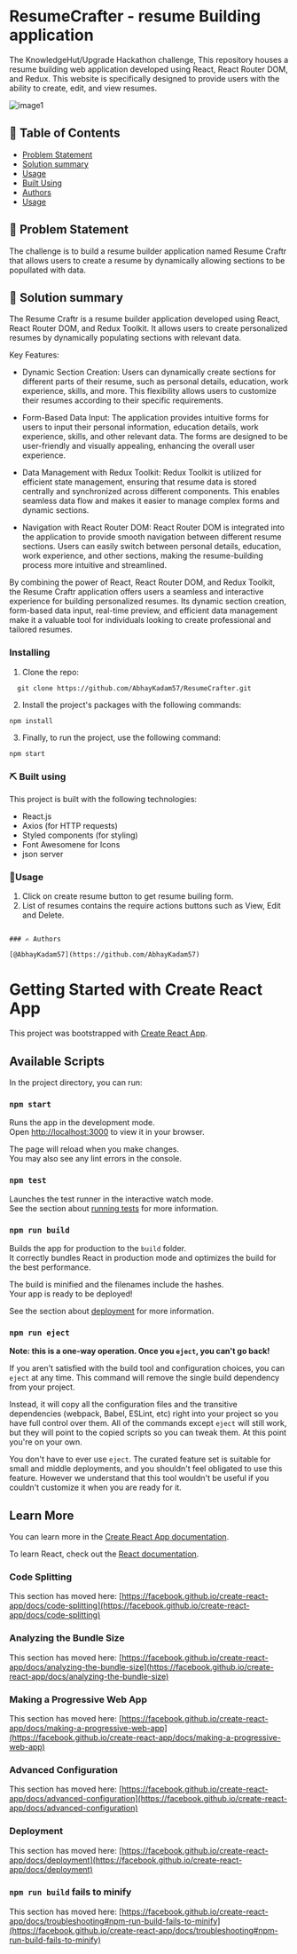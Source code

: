 # ResumeCrafter - resume Building application

The KnowledgeHut/Upgrade Hackathon challenge, This repository houses a resume building web application developed using React, React Router DOM, and Redux. This website is specifically designed to provide users with the ability to create, edit, and view resumes.


![image1](https://github.com/AbhayKadam57/ResumeCrafter/assets/93931081/76001bb7-5628-476a-8898-4c6f9361767e)

## 📝 Table of Contents

- [Problem Statement](#problem_statement)
- [Solution summary](#solution)
- [Usage](#usage)
- [Built Using](#built_using)
- [Authors](#authors)
- [Usage](#usage)

## 💬 Problem Statement <a name="problem_statement"></a>

The challenge is to build a resume builder application named Resume Craftr that allows users to create a resume by dynamically allowing sections to be popullated with data.

## 🧐 Solution summary <a name="solution"></a>

The Resume Craftr is a resume builder application developed using React, React Router DOM, and Redux Toolkit. It allows users to create personalized resumes by dynamically populating sections with relevant data.

Key Features:

- Dynamic Section Creation: Users can dynamically create sections for different parts of their resume, such as personal details, education, work experience, skills, and more. This flexibility allows users to customize their resumes according to their specific requirements.

- Form-Based Data Input: The application provides intuitive forms for users to input their personal information, education details, work experience, skills, and other relevant data. The forms are designed to be user-friendly and visually appealing, enhancing the overall user experience.

- Data Management with Redux Toolkit: Redux Toolkit is utilized for efficient state management, ensuring that resume data is stored centrally and synchronized across different components. This enables seamless data flow and makes it easier to manage complex forms and dynamic sections.

- Navigation with React Router DOM: React Router DOM is integrated into the application to provide smooth navigation between different resume sections. Users can easily switch between personal details, education, work experience, and other sections, making the resume-building process more intuitive and streamlined.

By combining the power of React, React Router DOM, and Redux Toolkit, the Resume Craftr application offers users a seamless and interactive experience for building personalized resumes. Its dynamic section creation, form-based data input, real-time preview, and efficient data management make it a valuable tool for individuals looking to create professional and tailored resumes.

### Installing

1. Clone the repo:

```
  git clone https://github.com/AbhayKadam57/ResumeCrafter.git
```

2. Install the project's packages with the following commands:

```
npm install
```

3. Finally, to run the project, use the following command:

```
npm start
```

### ⛏️ Built using

This project is built with the following technologies:

- React.js
- Axios (for HTTP requests)
- Styled components (for styling)
- Font Awesomene for Icons
- json server

### 🎈Usage <a name="usage"></a>

1. Click on create resume button to get resume builing form.
2. List of resumes contains the require actions buttons such as View, Edit and Delete.

```

### ✍️ Authors

[@AbhayKadam57](https://github.com/AbhayKadam57)

```

# Getting Started with Create React App

This project was bootstrapped with [Create React App](https://github.com/facebook/create-react-app).

## Available Scripts

In the project directory, you can run:

### `npm start`

Runs the app in the development mode.\
Open [http://localhost:3000](http://localhost:3000) to view it in your browser.

The page will reload when you make changes.\
You may also see any lint errors in the console.

### `npm test`

Launches the test runner in the interactive watch mode.\
See the section about [running tests](https://facebook.github.io/create-react-app/docs/running-tests) for more information.

### `npm run build`

Builds the app for production to the `build` folder.\
It correctly bundles React in production mode and optimizes the build for the best performance.

The build is minified and the filenames include the hashes.\
Your app is ready to be deployed!

See the section about [deployment](https://facebook.github.io/create-react-app/docs/deployment) for more information.

### `npm run eject`

**Note: this is a one-way operation. Once you `eject`, you can't go back!**

If you aren't satisfied with the build tool and configuration choices, you can `eject` at any time. This command will remove the single build dependency from your project.

Instead, it will copy all the configuration files and the transitive dependencies (webpack, Babel, ESLint, etc) right into your project so you have full control over them. All of the commands except `eject` will still work, but they will point to the copied scripts so you can tweak them. At this point you're on your own.

You don't have to ever use `eject`. The curated feature set is suitable for small and middle deployments, and you shouldn't feel obligated to use this feature. However we understand that this tool wouldn't be useful if you couldn't customize it when you are ready for it.

## Learn More

You can learn more in the [Create React App documentation](https://facebook.github.io/create-react-app/docs/getting-started).

To learn React, check out the [React documentation](https://reactjs.org/).

### Code Splitting

This section has moved here: [https://facebook.github.io/create-react-app/docs/code-splitting](https://facebook.github.io/create-react-app/docs/code-splitting)

### Analyzing the Bundle Size

This section has moved here: [https://facebook.github.io/create-react-app/docs/analyzing-the-bundle-size](https://facebook.github.io/create-react-app/docs/analyzing-the-bundle-size)

### Making a Progressive Web App

This section has moved here: [https://facebook.github.io/create-react-app/docs/making-a-progressive-web-app](https://facebook.github.io/create-react-app/docs/making-a-progressive-web-app)

### Advanced Configuration

This section has moved here: [https://facebook.github.io/create-react-app/docs/advanced-configuration](https://facebook.github.io/create-react-app/docs/advanced-configuration)

### Deployment

This section has moved here: [https://facebook.github.io/create-react-app/docs/deployment](https://facebook.github.io/create-react-app/docs/deployment)

### `npm run build` fails to minify

This section has moved here: [https://facebook.github.io/create-react-app/docs/troubleshooting#npm-run-build-fails-to-minify](https://facebook.github.io/create-react-app/docs/troubleshooting#npm-run-build-fails-to-minify)

```

```
